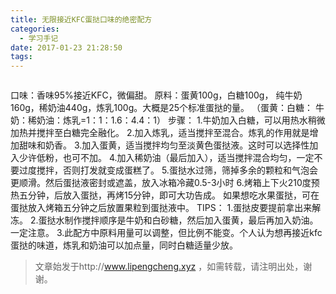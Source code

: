 ```yaml
---
title: 无限接近KFC蛋挞口味的绝密配方
categories:
  - 学习手记
date: 2017-01-23 21:28:50
tags:
---
```


![]()

<!--more-->

口味：香味95%接近KFC，微偏甜。
原料：蛋黄100g，白糖100g， 纯牛奶160g，稀奶油440g，炼乳100g。大概是25个标准蛋挞的量。
         （蛋黄：白糖： 牛奶：稀奶油：炼乳=1：1：1.6：4.4：1）
步骤： 
1.牛奶加入白糖，可以用热水稍微加热并搅拌至白糖完全融化。
2.加入炼乳，适当搅拌至混合。炼乳的作用就是增加甜味和奶香。
3.加入蛋黄，适当搅拌均匀至淡黄色蛋挞液。这时可以选择性加入少许低粉，也可不加。
4.加入稀奶油（最后加入），适当搅拌混合均匀，一定不要过度搅拌，否则打发就变成蛋糕了。
5.蛋挞水过筛，筛掉多余的颗粒和气泡会更顺滑。然后蛋挞液密封或遮盖，放入冰箱冷藏0.5-3小时
6.烤箱上下火210度预热五分钟，后放入蛋挞，再烤15分钟，即可大功告成。
   如果想吃水果蛋挞，可在蛋挞放入烤箱五分钟之后放置果粒到蛋挞液中。
TIPS：
1.蛋挞皮要提前拿出来解冻。
2.蛋挞水制作搅拌顺序是牛奶和白砂糖，然后加入蛋黄，最后再加入奶油。一定注意。
3.此配方中原料用量可以调整，但比例不能变。个人认为想再接近kfc蛋挞的味道，炼乳和奶油可以加点量，同时白糖适量少放。



> 文章始发于http://www.lipengcheng.xyz ，如需转载，请注明出处，谢谢。

